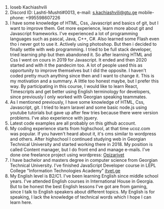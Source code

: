 1. Ioseb Kachiashvili
1. Discord ID: Lashti-Mushti#0013, e-mail: s.kachiashvili@gtu.ge mobile-phone: +995598607226
1. I have some knowledge  of HTML, Css, Javascript and basics of git, but I want to improve them. Get more experience, learn more about git and Javascript frameworks. I've experienced a lot of programming languages such as pascal, Java, C++, C#. Also learned some Flash even tho i never got to use it. Actively using photoshop. But then i decided to finally settle with web programming. I tried to be full stack developer, tried learning php but then abandoned it. So after learning HTML and Css I went on cours in 2019 for Javascript. It ended and then 2020 started and with it the pandecim too. A lot of people used this as opportunity to improve themselves but I did the opposite. I haven't coded pretty much anything since then and I want to change it. This is my motivation and a summary. A little too honest maybe, but I prefer this way. By participating in this course, I would like to learn React, Timescripts and get better using English terminology for developers, since previously I only worked with Georgian speaking teammates.
1. As I mentioned previously, I have some knowledge of HTML, Css, Javascript, git. I tried to learn laravel and some basic node.js using youtube tutorials but gave up after few tries because there were version problems. I've also experience with jquery.
1. Latest code examples are all probably on this github account.
1. My coding experience starts from highschool, at that time ucoz.com was popular. If you haven't heard about it, it's cms similar to wordpress and others. After highschool I continued studying web in Georgian Technical University and started working there in 2018. My position is called Content manager, but I do front end and manage e-mails. I've done one freelance project using wordpress: [Opizarivet](http://opizarivet.ge)
1. I have bachelor and masters degree in computer science from Georgian Technical University. I've finished JavaScript Developer course in LEPL College "Information Technologies Academy" [itvet.ge](http://itvet.ge)
1. My English level is B2/C1. I've been learning English since middle school years. I've attended English courses in International House in Georgia. But to be honest the best English lessons I've got are from gaming, since I talk to English speakers about different topics. My English is for speaking, I lack the knowledge of technical words which I hope I can learn here.